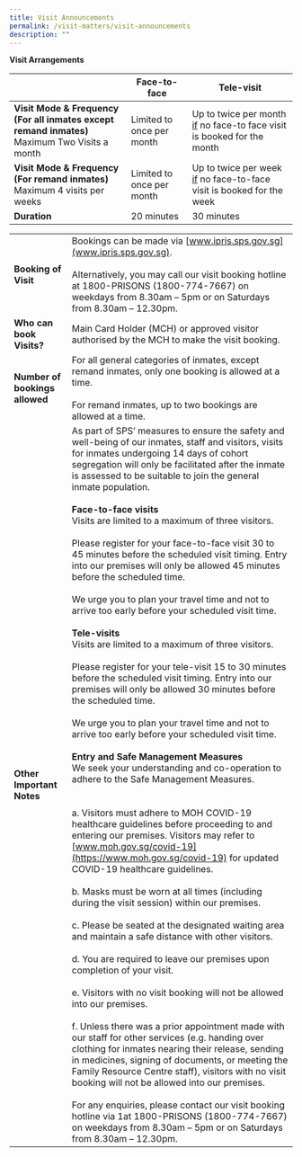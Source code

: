 ```yaml
---
title: Visit Announcements
permalink: /visit-matters/visit-announcements
description: ""
---
```

**Visit Arrangements**

|  |Face-to-face  | Tele-visit  |
| -------- | -------- | -------- |
|**Visit Mode & Frequency<br>(For all inmates except remand inmates)** Maximum Two Visits a month| Limited to once per month |Up to twice per month <u>if</u> no face-to face visit is booked for the month|
|**Visit Mode & Frequency<br>(For remand inmates)** Maximum 4 visits per weeks|Limited to once per month|Up to twice per week <u>if</u> no face-to-face visit is booked for the week|
|**Duration**|20 minutes|30 minutes  |

|  |  |
| -------- | -------- | 
| **Booking of Visit** |Bookings can be made via [www.ipris.sps.gov.sg](www.ipris.sps.gov.sg). <br>&nbsp;<br>Alternatively, you may call our visit booking hotline at 1800-PRISONS (1800-774-7667) on weekdays from 8.30am – 5pm or on Saturdays from 8.30am – 12.30pm. |
|**Who can book Visits?**|Main Card Holder (MCH) or approved visitor authorised by the MCH to make the visit booking. |
|**Number of bookings allowed** |For all general categories of inmates, except remand inmates, only one booking is allowed at a time.<br>&nbsp;<br>For remand inmates, up to two bookings are allowed at a time.|
|**Other Important Notes**|As part of SPS’ measures to ensure the safety and well-being of our inmates, staff and visitors, visits for inmates undergoing 14 days of cohort segregation will only be facilitated after the inmate is assessed to be suitable to join the general inmate population. <br>&nbsp;<br>**Face-to-face visits** <br>   Visits are limited to a maximum of three visitors.<br>&nbsp;<br>Please register for your face-to-face visit 30 to 45 minutes before the scheduled visit timing. Entry into our premises will only be allowed 45 minutes before the scheduled time.<br>&nbsp;<br>We urge you to plan your travel time and not to arrive too early before your scheduled visit time.<br>&nbsp;<br>**Tele-visits**<br>Visits are limited to a maximum of three visitors.<br>&nbsp;<br>Please register for your tele-visit 15 to 30 minutes before the scheduled visit timing. Entry into our premises will only be allowed 30 minutes before the scheduled time.<br>&nbsp;<br>We urge you to plan your travel time and not to arrive too early before your scheduled visit time.<br>&nbsp;<br>**Entry and Safe Management Measures**<br>We seek your understanding and co-operation to adhere to the Safe Management Measures. <br>&nbsp;<br>&nbsp;<br>a.       Visitors must adhere to MOH COVID-19 healthcare guidelines before proceeding to and entering our premises. Visitors may refer to [www.moh.gov.sg/covid-19](https://www.moh.gov.sg/covid-19) for updated COVID-19 healthcare guidelines.<br>&nbsp;<br>b.       Masks must be worn at all times (including during the visit session) within our premises.<br>&nbsp;<br>c.       Please be seated at the designated waiting area and maintain a safe distance with other visitors.<br>&nbsp;<br>d.       You are required to leave our premises upon completion of your visit.<br>&nbsp;<br>e.        Visitors with no visit booking will not be allowed into our premises.<br>&nbsp;<br>f.       Unless there was a prior appointment made with our staff for other services (e.g.  handing over clothing for inmates nearing their release, sending in medicines, signing of documents, or meeting the Family Resource Centre staff), visitors with no visit booking will not be allowed into our premises.<br>&nbsp;<br>For any enquiries, please contact our visit booking hotline via 1at 1800-PRISONS (1800-774-7667) on weekdays from 8.30am – 5pm or on Saturdays from 8.30am – 12.30pm.  |
